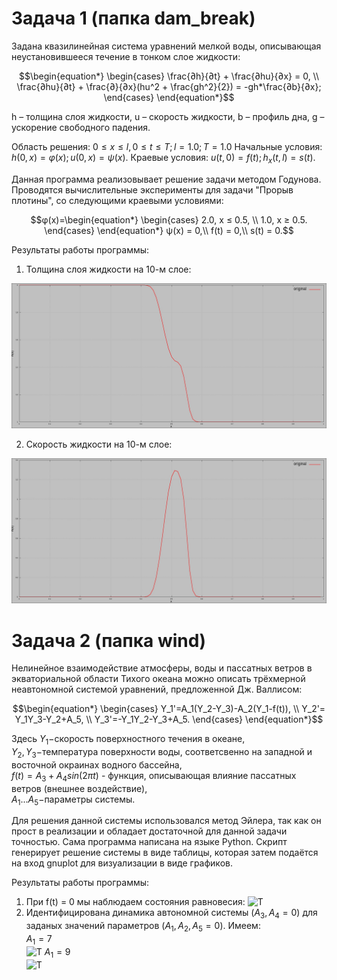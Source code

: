 # Задача 1 (папка dam_break)

Задана квазилинейная система уравнений мелкой воды, описывающая неустановившееся течение в тонком слое жидкости:

$$\begin{equation*}
 \begin{cases}
   \frac{∂h}{∂t} + \frac{∂hu}{∂x} = 0, 
   \\
   \frac{∂hu}{∂t} + \frac{∂}{∂x}(hu^2 + \frac{gh^2}{2}) = -gh*\frac{∂b}{∂x};
 \end{cases}
\end{equation*}$$

h – толщина слоя жидкости,
u – скорость жидкости,
b – профиль дна,
g – ускорение свободного падения.

Область решения: $0 ≤ x ≤ l, 0 ≤ t ≤ T; l = 1.0; T = 1.0$
Начальные условия: $h(0,x) = φ(x); u(0,x) = ψ(x).$
Краевые условия: $u(t,0) = f(t); h_x(t,l) = s(t).$

Данная программа реализовывает решение задачи методом Годунова.
Проводятся вычислительные эксперименты для задачи "Прорыв плотины", со следующими краевыми условиями:

$$φ(x)=\begin{equation*}
 \begin{cases}
   2.0, x ≤ 0.5, 
   \\
   1.0, x ≥ 0.5.
 \end{cases}
\end{equation*}
ψ(x) = 0,\\
f(t) = 0,\\
s(t) = 0.$$

Результаты работы программы:
1) Толщина слоя жидкости на 10-м слое:

![Толщина](https://github.com/MAXIM-95/numerical_methods_problems/blob/main/dam_break/results/h_10.jpg)

2) Скорость жидкости на 10-м слое:

![Скорость](https://github.com/MAXIM-95/numerical_methods_problems/blob/main/dam_break/results/u_10.jpg)


# Задача 2 (папка wind)

Нелинейное взаимодействие атмосферы, воды и пассатных ветров в экваториальной области Тихого океана можно описать трёхмерной неавтономной системой уравнений, предложенной Дж. Валлисом:

$$\begin{equation*}
 \begin{cases}
   Y_1'=A_1(Y_2-Y_3)-A_2(Y_1-f(t)), 
   \\
   Y_2'= Y_1Y_3-Y_2+A_5,
   \\
   Y_3'=-Y_1Y_2-Y_3+A_5.
 \end{cases}
\end{equation*}$$

Здесь $Y_1-$скорость поверхностного течения в океане,</br> $Y_2,Y_3-$температура поверхности воды, соответсвенно на западной и восточной окраинах водного бассейна,</br>
$f(t)=A_3+A_4sin(2\pi t)$ - функция, описывающая влияние пассатных ветров (внешнее воздействие), </br>
$A_1 ... A_5 -$параметры системы.

Для решения данной системы использовался метод Эйлера, так как он прост в реализации и обладает достаточной для данной задачи точностью. Сама программа написана на языке Python. Скрипт генерирует решение системы в виде таблицы, которая затем подаётся на вход gnuplot для визуализации в виде графиков.

Результаты работы программы:
1)	При f(t) = 0 мы наблюдаем состояния равновесия:
![Т](https://github.com/MAXIM-95/numerical_methods_problems/tree/main/wind/result/ravnoves2.PNG)
2)	Идентифицирована динамика автономной системы $(A_3,A_4 = 0)$ для заданых значений параметров $(A_1,A_2,A_5 = 0)$. Имеем:</br>
   $A_1=7$</br>
![Т](https://github.com/MAXIM-95/numerical_methods_problems/tree/main/wind/result/1.jpg)
   $A_1=9$</br>
![Т](https://github.com/MAXIM-95/numerical_methods_problems/tree/main/wind/results/A1=9.PNG)
   


